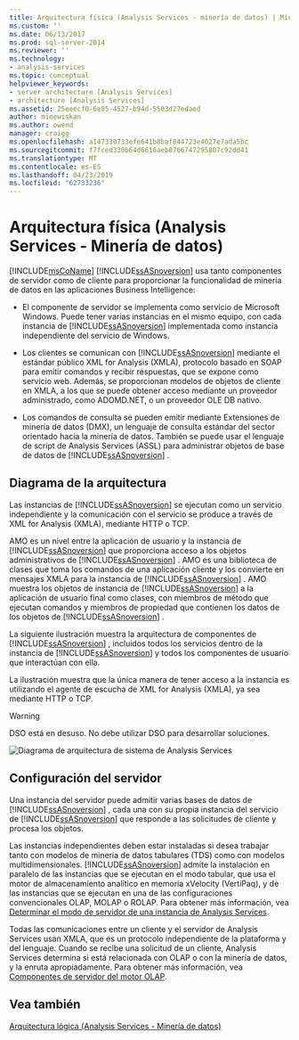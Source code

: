 ```yaml
---
title: Arquitectura física (Analysis Services - minería de datos) | Microsoft Docs
ms.custom: ''
ms.date: 06/13/2017
ms.prod: sql-server-2014
ms.reviewer: ''
ms.technology:
- analysis-services
ms.topic: conceptual
helpviewer_keywords:
- server architecture [Analysis Services]
- architecture [Analysis Services]
ms.assetid: 25eeecf0-6e85-4527-b94d-5503d27edaed
author: minewiskan
ms.author: owend
manager: craigg
ms.openlocfilehash: a147330733efe641b8baf844723e4027e7ada5bc
ms.sourcegitcommit: f7fced330b64d6616aeb8766747295807c92dd41
ms.translationtype: MT
ms.contentlocale: es-ES
ms.lasthandoff: 04/23/2019
ms.locfileid: "62733236"
---
```

# <a name="physical-architecture-analysis-services---data-mining"></a>Arquitectura física (Analysis Services - Minería de datos)
  [!INCLUDE[msCoName](../../includes/msconame-md.md)] [!INCLUDE[ssASnoversion](../../includes/ssasnoversion-md.md)] usa tanto componentes de servidor como de cliente para proporcionar la funcionalidad de minería de datos en las aplicaciones Business Intelligence:  
  
-   El componente de servidor se implementa como servicio de Microsoft Windows. Puede tener varias instancias en el mismo equipo, con cada instancia de [!INCLUDE[ssASnoversion](../../includes/ssasnoversion-md.md)] implementada como instancia independiente del servicio de Windows.  
  
-   Los clientes se comunican con [!INCLUDE[ssASnoversion](../../includes/ssasnoversion-md.md)] mediante el estándar público XML for Analysis (XMLA), protocolo basado en SOAP para emitir comandos y recibir respuestas, que se expone como servicio web. Además, se proporcionan modelos de objetos de cliente en XMLA, a los que se puede obtener acceso mediante un proveedor administrado, como ADOMD.NET, o un proveedor OLE DB nativo.  
  
-   Los comandos de consulta se pueden emitir mediante Extensiones de minería de datos (DMX), un lenguaje de consulta estándar del sector orientado hacia la minería de datos. También se puede usar el lenguaje de script de Analysis Services (ASSL) para administrar objetos de base de datos de [!INCLUDE[ssASnoversion](../../includes/ssasnoversion-md.md)] .  
  
## <a name="architectural-diagram"></a>Diagrama de la arquitectura  
 Las instancias de [!INCLUDE[ssASnoversion](../../includes/ssasnoversion-md.md)] se ejecutan como un servicio independiente y la comunicación con el servicio se produce a través de XML for Analysis (XMLA), mediante HTTP o TCP.  
  
 AMO es un nivel entre la aplicación de usuario y la instancia de [!INCLUDE[ssASnoversion](../../includes/ssasnoversion-md.md)] que proporciona acceso a los objetos administrativos de [!INCLUDE[ssASnoversion](../../includes/ssasnoversion-md.md)] . AMO es una biblioteca de clases que toma los comandos de una aplicación cliente y los convierte en mensajes XMLA para la instancia de [!INCLUDE[ssASnoversion](../../includes/ssasnoversion-md.md)] . AMO muestra los objetos de instancia de [!INCLUDE[ssASnoversion](../../includes/ssasnoversion-md.md)] a la aplicación de usuario final como clases, con miembros de método que ejecutan comandos y miembros de propiedad que contienen los datos de los objetos de [!INCLUDE[ssASnoversion](../../includes/ssasnoversion-md.md)] .  
  
 La siguiente ilustración muestra la arquitectura de componentes de [!INCLUDE[ssASnoversion](../../includes/ssasnoversion-md.md)] , incluidos todos los servicios dentro de la instancia de [!INCLUDE[ssASnoversion](../../includes/ssasnoversion-md.md)] y todos los componentes de usuario que interactúan con ella.  
  
 La ilustración muestra que la única manera de tener acceso a la instancia es utilizando el agente de escucha de XML for Analysis (XMLA), ya sea mediante HTTP o TCP.  
  
> [!WARNING]  
>  DSO está en desuso. No debe utilizar DSO para desarrollar soluciones.  
  
 ![Diagrama de arquitectura de sistema de Analysis Services](../dev-guide/media/analysisservicessystemarchitecture.gif "diagrama de arquitectura de sistema de Analysis Services")  
  
## <a name="server-configuration"></a>Configuración del servidor  
 Una instancia del servidor puede admitir varias bases de datos de [!INCLUDE[ssASnoversion](../../includes/ssasnoversion-md.md)] , cada una con su propia instancia del servicio de [!INCLUDE[ssASnoversion](../../includes/ssasnoversion-md.md)] que responde a las solicitudes de cliente y procesa los objetos.  
  
 Las instancias independientes deben estar instaladas si desea trabajar tanto con modelos de minería de datos tabulares (TDS) como con modelos multidimensionales. [!INCLUDE[ssASnoversion](../../includes/ssasnoversion-md.md)] admite la instalación en paralelo de las instancias que se ejecutan en el modo tabular, que usa el motor de almacenamiento analítico en memoria xVelocity (VertiPaq), y de las instancias que se ejecutan en una de las configuraciones convencionales OLAP, MOLAP o ROLAP. Para obtener más información, vea [Determinar el modo de servidor de una instancia de Analysis Services](../instances/determine-the-server-mode-of-an-analysis-services-instance.md).  
  
 Todas las comunicaciones entre un cliente y el servidor de Analysis Services usan XMLA, que es un protocolo independiente de la plataforma y del lenguaje. Cuando se recibe una solicitud de un cliente, Analysis Services determina si está relacionada con OLAP o con la minería de datos, y la enruta apropiadamente. Para obtener más información, vea [Componentes de servidor del motor OLAP](../multidimensional-models/olap-physical/olap-engine-server-components.md).  
  
## <a name="see-also"></a>Vea también  
 [Arquitectura lógica &#40;Analysis Services - Minería de datos&#41;](logical-architecture-analysis-services-data-mining.md)  
  
  
